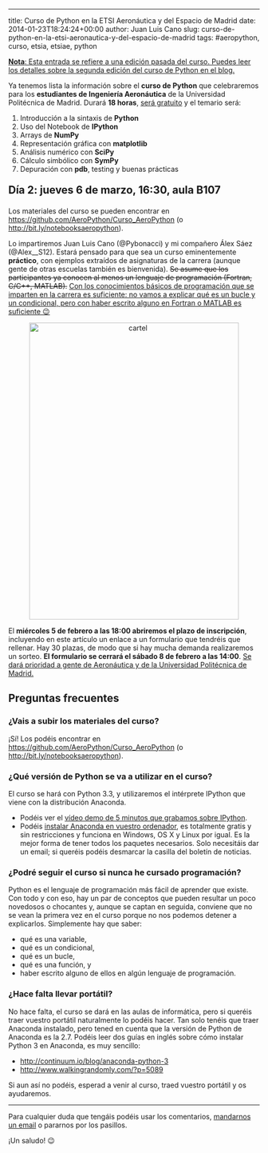 ---
title: Curso de Python en la ETSI Aeronáutica y del Espacio de Madrid
date: 2014-01-23T18:24:24+00:00
author: Juan Luis Cano
slug: curso-de-python-en-la-etsi-aeronautica-y-del-espacio-de-madrid
tags: #aeropython, curso, etsia, etsiae, python

<ins datetime="2014-10-03T14:28:17+00:00"><strong>Nota</strong>: Esta entrada se refiere a una edición pasada del curso. Puedes leer los detalles sobre la <a href="https://pybonacci.org/2014/10/03/curso-de-python-en-la-etsiae-2a-edicion/" title="Curso de Python en la ETSIAE: 2ª edición">segunda edición del curso de Python</a> en el blog.</ins>

Ya tenemos lista la información sobre el **curso de Python** que celebraremos para los **estudiantes de Ingeniería Aeronáutica** de la Universidad Politécnica de Madrid. Durará **18 horas**, <ins datetime="2014-01-27T21:57:15+00:00">será gratuito</ins> y el temario será:

  1. Introducción a la sintaxis de **Python**
  2. Uso del Notebook de **IPython**
  3. Arrays de **NumPy**
  4. Representación gráfica con **matplotlib**
  5. Análisis numérico con **SciPy**
  6. Cálculo simbólico con **SymPy**
  7. Depuración con **pdb**, testing y buenas prácticas

<p style="font-size:1.5em;font-weight:bold">
  Día 2: jueves 6 de marzo, 16:30, aula B107
</p>

Los materiales del curso se pueden encontrar en <https://github.com/AeroPython/Curso_AeroPython> (o <http://bit.ly/notebooksaeropython>).

Lo impartiremos Juan Luis Cano (@Pybonacci) y mi compañero Álex Sáez (@Alex__S12). Estará pensado para que sea un curso eminentemente **práctico**, con ejemplos extraídos de asignaturas de la carrera (aunque gente de otras escuelas también es bienvenida). <del datetime="2014-01-25T15:51:02+00:00">Se asume que los participantes ya conocen al menos un lenguaje de programación (Fortran, C/C++, MATLAB).</del> <ins datetime="2014-01-25T15:51:02+00:00">Con los conocimientos básicos de programación que se imparten en la carrera es suficiente: no vamos a explicar qué es un bucle y un condicional, pero con haber escrito alguno en Fortran o MATLAB es suficiente 😉</ins>

<p style="text-align:center">
  <a href="http://new.pybonacci.org/images/2014/01/cartel1.pdf"><img class="aligncenter  wp-image-2175" alt="cartel" src="http://new.pybonacci.org/images/2014/01/cartel.jpg" width="420" height="594" srcset="https://pybonacci.org/wp-content/uploads/2014/01/cartel.jpg 2480w, https://pybonacci.org/wp-content/uploads/2014/01/cartel-212x300.jpg 212w, https://pybonacci.org/wp-content/uploads/2014/01/cartel-723x1024.jpg 723w, https://pybonacci.org/wp-content/uploads/2014/01/cartel-1200x1697.jpg 1200w" sizes="(max-width: 420px) 100vw, 420px" /></a>
</p>

El **miércoles 5 de febrero a las 18:00 abriremos el plazo de inscripción**, incluyendo en este artículo un enlace a un formulario que tendréis que rellenar. Hay 30 plazas, de modo que si hay mucha demanda realizaremos un sorteo. **El formulario se cerrará el sábado 8 de febrero a las 14:00**. <ins datetime="2014-01-28T17:03:07+00:00">Se dará prioridad a gente de Aeronáutica y de la Universidad Politécnica de Madrid.</ins>

## Preguntas frecuentes

### ¿Vais a subir los materiales del curso?

¡Sí! Los podéis encontrar en <https://github.com/AeroPython/Curso_AeroPython> (o <http://bit.ly/notebooksaeropython>).

### ¿Qué versión de Python se va a utilizar en el curso?

El curso se hará con Python 3.3, y utilizaremos el intérprete IPython que viene con la distribución Anaconda.

  * Podéis ver el [vídeo demo de 5 minutos que grabamos sobre IPython](http://youtu.be/C0D9KQdigGk).
  * Podéis [instalar Anaconda en vuestro ordenador](https://store.continuum.io/cshop/anaconda/), es totalmente gratis y sin restricciones y funciona en Windows, OS X y Linux por igual. Es la mejor forma de tener todos los paquetes necesarios. Solo necesitáis dar un email; si queréis podéis desmarcar la casilla del boletín de noticias.

### ¿Podré seguir el curso si nunca he cursado programación?

Python es el lenguaje de programación más fácil de aprender que existe. Con todo y con eso, hay un par de conceptos que pueden resultar un poco novedosos o chocantes y, aunque se captan en seguida, conviene que no se vean la primera vez en el curso porque no nos podemos detener a explicarlos. Simplemente hay que saber:

  * qué es una variable,
  * qué es un condicional,
  * qué es un bucle,
  * qué es una función, y
  * haber escrito alguno de ellos en algún lenguaje de programación.

### ¿Hace falta llevar portátil?

No hace falta, el curso se dará en las aulas de informática, pero si queréis traer vuestro portátil naturalmente lo podéis hacer. Tan solo tenéis que traer Anaconda instalado, pero tened en cuenta que la versión de Python de Anaconda es la 2.7. Podéis leer dos guías en inglés sobre cómo instalar Python 3 en Anaconda, es muy sencillo:

  * http://continuum.io/blog/anaconda-python-3
  * http://www.walkingrandomly.com/?p=5089

Si aun así no podéis, esperad a venir al curso, traed vuestro portátil y os ayudaremos.

* * *

Para cualquier duda que tengáis podéis usar los comentarios, [mandarnos un email](https://pybonacci.org/contacto/ "Contacto") o pararnos por los pasillos.

¡Un saludo! 😉
